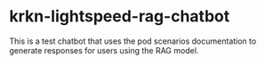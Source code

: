 # krkn-lightspeed-rag-chatbot
This is a test chatbot that uses the pod scenarios documentation to generate responses for users using the RAG model. 
